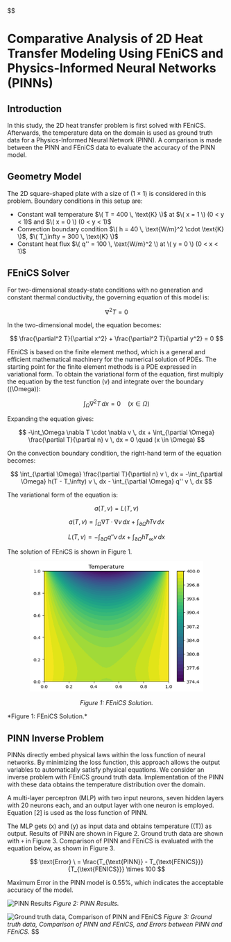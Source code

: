 $$
# Comparative Analysis of 2D Heat Transfer Modeling Using FEniCS and Physics-Informed Neural Networks (PINNs)

## Introduction

In this study, the 2D heat transfer problem is first solved with FEniCS. Afterwards, the temperature data on the domain is used as ground truth data for a Physics-Informed Neural Network (PINN). A comparison is made between the PINN and FEniCS data to evaluate the accuracy of the PINN model.

## Geometry Model

The 2D square-shaped plate with a size of (1 × 1) is considered in this problem. Boundary conditions in this setup are:

- Constant wall temperature $\( T = 400 \, \text{K} \)$ at $\( x = 1 \) (0 < y < 1)$ and $\( x = 0 \) (0 < y < 1)$
- Convection boundary condition $\( h = 40 \, \text{W/m}^2 \cdot \text{K} \)$, $\( T_\infty = 300 \, \text{K} \)$
- Constant heat flux $\( q'' = 100 \, \text{W/m}^2 \) at \( y = 0 \) (0 < x < 1)$

## FEniCS Solver

For two-dimensional steady-state conditions with no generation and constant thermal conductivity, the governing equation of this model is:

$$
\nabla^2 T = 0
$$

In the two-dimensional model, the equation becomes:

$$
\frac{\partial^2 T}{\partial x^2} + \frac{\partial^2 T}{\partial y^2} = 0
$$

FEniCS is based on the finite element method, which is a general and efficient mathematical machinery for the numerical solution of PDEs. The starting point for the finite element methods is a PDE expressed in variational form. To obtain the variational form of the equation, first multiply the equation by the test function \(v\) and integrate over the boundary (\(\Omega\)):

$$
\int_\Omega \nabla^2 T \, dx = 0 \quad (x \in \Omega)
$$

Expanding the equation gives:

$$
-\int_\Omega \nabla T \cdot \nabla v \, dx + \int_{\partial \Omega} \frac{\partial T}{\partial n} v \, dx = 0 \quad (x \in \Omega)
$$

On the convection boundary condition, the right-hand term of the equation becomes:

$$
\int_{\partial \Omega} \frac{\partial T}{\partial n} v \, dx = -\int_{\partial \Omega} h(T - T_\infty) v \, dx - \int_{\partial \Omega} q'' v \, dx
$$

The variational form of the equation is:

$$
a(T, v) = L(T, v)
$$

$$
a(T, v) = \int_\Omega \nabla T \cdot \nabla v \, dx + \int_{\partial \Omega} hTv \, dx
$$

$$
L(T, v) = -\int_{\partial \Omega} q'' v \, dx + \int_{\partial \Omega} h T_\infty v \, dx
$$

The solution of FEniCS is shown in Figure 1.

<div style="text-align:center;">
  <img src="Figures/twod_1.png" alt="FEniCS Solution" width="400" height="300"/>
  <p><em>Figure 1: FEniCS Solution.</em></p>
</div>
*Figure 1: FEniCS Solution.*

## PINN Inverse Problem

PINNs directly embed physical laws within the loss function of neural networks. By minimizing the loss function, this approach allows the output variables to automatically satisfy physical equations. We consider an inverse problem with FEniCS ground truth data. Implementation of the PINN with these data obtains the temperature distribution over the domain.

A multi-layer perceptron (MLP) with two input neurons, seven hidden layers with 20 neurons each, and an output layer with one neuron is employed. Equation [2] is used as the loss function of PINN.

The MLP gets \(x\) and \(y\) as input data and obtains temperature (\(T\)) as output. Results of PINN are shown in Figure 2. Ground truth data are shown with `+` in Figure 3. Comparison of PINN and FEniCS is evaluated with the equation below, as shown in Figure 3.

$$
\text{Error} \ = \frac{T_{\text{PINN}} - T_{\text{FENICS}}}{T_{\text{FENICS}}} \times 100
$$

Maximum Error in the PINN model is 0.55%, which indicates the acceptable accuracy of the model.

![PINN Results](path/to/your/image2.png)
*Figure 2: PINN Results.*

![Ground truth data, Comparison of PINN and FEniCS](path/to/your/image3.png)
*Figure 3: Ground truth data, Comparison of PINN and FEniCS, and Errors between PINN and FEniCS.*
$$
